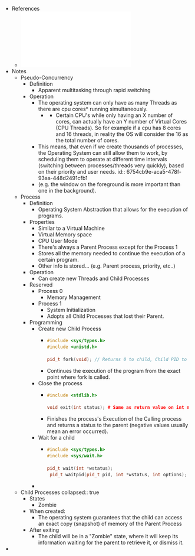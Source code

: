 - References
	- ![Programacao com Processos e Tarefas 2024-25.pdf](../assets/Programacao_com_Processos_e_Tarefas_2024-25_1733609965851_0.pdf)
- Notes
	- Pseudo-Concurrency
		- Definition
			- Apparent multitasking through rapid switching
		- Operation
			- The operating system can only have as many Threads as there are cpu cores* running simultaneously.
				- * Certain CPU's while only having an X number of cores, can actually have an Y number of Virtual Cores (CPU Threads). So for example if a cpu has 8 cores and 16 threads, in reality the OS will consider the 16 as the total number of cores.
			- This means, that even if we create thousands of processes, the Operating System can still allow them to work, by scheduling them to operate at different time intervals (switching between processes/threads very quickly), based on their priority and user needs. 
			  id:: 6754cb9e-aca5-478f-93aa-448d2491cfb1
			- (e.g. the window on the foreground is more important than one in the background).
	- Process
		- Definition
			- Operating System Abstraction that allows for the execution of programs.
		- Properties
			- Similar to a Virtual Machine
			- Virtual Memory space
			- CPU User Mode
			- There's always a Parent Process except for the Process 1
			- Stores all the memory needed to continue the execution of a certain program.
			- Other info is stored... (e.g. Parent process, priority, etc..)
		- Operation
			- Can create new Threads and Child Processes
		- Reserved
			- Process 0
				- Memory Management
			- Process 1
				- System Initialization
				- Adopts all Child Processes that lost their Parent.
		- Programming
			- Create new Child Process
				- ```cpp
				  #include <sys/types.h>
				  #include <unistd.h>
				  
				  pid_t fork(void); // Returns 0 to child, Child PID to Parent, -1 on ERR.
				  ```
				- Continues the execution of the program from the exact point where fork is called.
			- Close the process
				- ```cpp
				  #include <stdlib.h>
				  
				  void exit(int status); # Same as return value on int main()
				  ```
				- Finishes the process's Execution of the Calling process and returns a status to the parent (negative values usually mean an error occurred).
			- Wait for a child
				- ```cpp
				  #include <sys/types.h>
				  #include <sys/wait.h>
				  
				  pid_t wait(int *wstatus);
				   pid_t waitpid(pid_t pid, int *wstatus, int options);
				  ```
			-
	- Child Processes
	  collapsed:: true
		- States
			- Zombie
		- When created:
			- The operating system guarantees that the child can access an exact copy (snapshot) of memory of the Parent Process
		- After exiting
			- The child will be in a "Zombie" state, where it will keep its information waiting for the parent to retrieve it, or dismiss it.
-